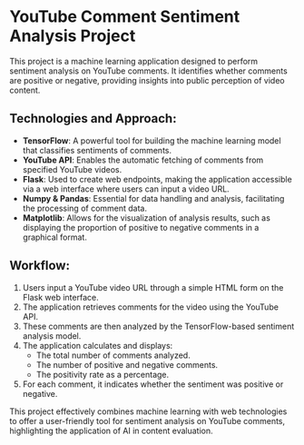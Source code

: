 # YouTube Comment Sentiment Analysis Project

This project is a machine learning application designed to perform sentiment analysis on YouTube comments. It identifies whether comments are positive or negative, providing insights into public perception of video content.

## Technologies and Approach:

- **TensorFlow**: A powerful tool for building the machine learning model that classifies sentiments of comments.
- **YouTube API**: Enables the automatic fetching of comments from specified YouTube videos.
- **Flask**: Used to create web endpoints, making the application accessible via a web interface where users can input a video URL.
- **Numpy & Pandas**: Essential for data handling and analysis, facilitating the processing of comment data.
- **Matplotlib**: Allows for the visualization of analysis results, such as displaying the proportion of positive to negative comments in a graphical format.

## Workflow:

1. Users input a YouTube video URL through a simple HTML form on the Flask web interface.
2. The application retrieves comments for the video using the YouTube API.
3. These comments are then analyzed by the TensorFlow-based sentiment analysis model.
4. The application calculates and displays:
   - The total number of comments analyzed.
   - The number of positive and negative comments.
   - The positivity rate as a percentage.
5. For each comment, it indicates whether the sentiment was positive or negative.

This project effectively combines machine learning with web technologies to offer a user-friendly tool for sentiment analysis on YouTube comments, highlighting the application of AI in content evaluation.
